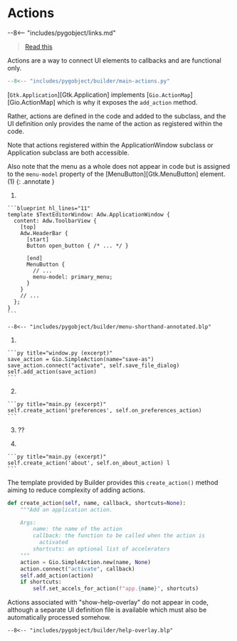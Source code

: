 # Actions

--8<-- "includes/pygobject/links.md"

> [Read this](https://docs.gtk.org/gtk4/actions.html)

Actions are a way to connect UI elements to callbacks and are functional only.

```py title="Generated by Builder"
--8<-- "includes/pygobject/builder/main-actions.py"
```

[`Gtk.Application`][Gtk.Application] implements [`Gio.ActionMap`][Gio.ActionMap] which is why it exposes the `add_action` method.


Rather, actions are defined in the code and added to the subclass, and the UI definition only provides the name of the action as registered within the code.

Note that actions registered within the ApplicationWindow subclass or Application subclass are both accessible.

Also note that the menu as a whole does not appear in code but is assigned to the `menu-model` property of the [MenuButton][Gtk.MenuButton] element. (1)
{: .annotate }

1.  

    ```blueprint hl_lines="11"
    template $TextEditorWindow: Adw.ApplicationWindow {
      content: Adw.ToolbarView {
        [top]
        Adw.HeaderBar {
          [start]
          Button open_button { /* ... */ }

          [end]
          MenuButton {
            // ...
            menu-model: primary_menu;
          }
        }
        // ...
      };
    }
    ```

```blueprint title="window.blp (excerpt)"
--8<-- "includes/pygobject/builder/menu-shorthand-annotated.blp"
```

1.  

    ```py title="window.py (excerpt)"
    save_action = Gio.SimpleAction(name="save-as")
    save_action.connect("activate", self.save_file_dialog)
    self.add_action(save_action)
    ```

2.  

    ```py title="main.py (excerpt)"
    self.create_action('preferences', self.on_preferences_action)
    ```

3. ??

4.  

    ```py title="main.py (excerpt)"
    self.create_action('about', self.on_about_action) l
    ```


The template provided by Builder provides this `create_action()` method aiming to reduce complexity of adding actions.

```py title="main.py create_action(excerpt)"
def create_action(self, name, callback, shortcuts=None):
    """Add an application action.

    Args:
        name: the name of the action
        callback: the function to be called when the action is
          activated
        shortcuts: an optional list of accelerators
    """
    action = Gio.SimpleAction.new(name, None)
    action.connect("activate", callback)
    self.add_action(action)
    if shortcuts:
        self.set_accels_for_action(f"app.{name}", shortcuts)
```

Actions associated with "show-help-overlay" do not appear in code, although a separate UI definition file is available which must also be automatically processed somehow.

```blueprint
--8<-- "includes/pygobject/builder/help-overlay.blp"
```

